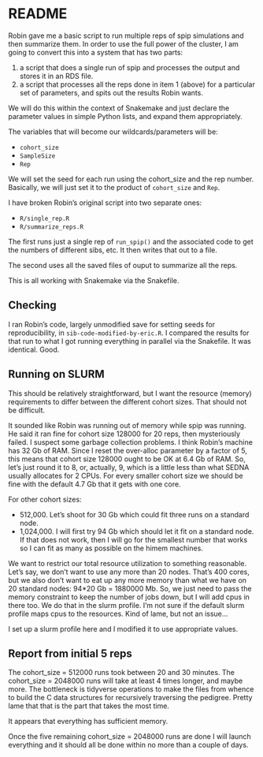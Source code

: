 README
================

Robin gave me a basic script to run multiple reps of spip simulations
and then summarize them. In order to use the full power of the cluster,
I am going to convert this into a system that has two parts:

1.  a script that does a single run of spip and processes the output and
    stores it in an RDS file.
2.  a script that processes all the reps done in item 1 (above) for a
    particular set of parameters, and spits out the results Robin wants.

We will do this within the context of Snakemake and just declare the
parameter values in simple Python lists, and expand them appropriately.

The variables that will become our wildcards/parameters will be:

  - `cohort_size`
  - `SampleSize`
  - `Rep`

We will set the seed for each run using the cohort\_size and the rep
number. Basically, we will just set it to the product of `cohort_size`
and `Rep`.

I have broken Robin’s original script into two separate ones:

  - `R/single_rep.R`
  - `R/summarize_reps.R`

The first runs just a single rep of `run_spip()` and the associated code
to get the numbers of different sibs, etc. It then writes that out to a
file.

The second uses all the saved files of ouput to summarize all the reps.

This is all working with Snakemake via the Snakefile.

## Checking

I ran Robin’s code, largely unmodified save for setting seeds for
reproducibility, in `sib-code-modified-by-eric.R`. I compared the
results for that run to what I got running everything in parallel via
the Snakefile. It was identical. Good.

## Running on SLURM

This should be relatively straightforward, but I want the resource
(memory) requirements to differ between the different cohort sizes. That
should not be difficult.

It sounded like Robin was running out of memory while spip was running.
He said it ran fine for cohort size 128000 for 20 reps, then
mysteriously failed. I suspect some garbage collection problems. I think
Robin’s machine has 32 Gb of RAM. Since I reset the over-alloc parameter
by a factor of 5, this means that cohort size 128000 ought to be OK at
6.4 Gb of RAM. So, let’s just round it to 8, or, actually, 9, which is a
little less than what SEDNA usually allocates for 2 CPUs. For every
smaller cohort size we should be fine with the default 4.7 Gb that it
gets with one core.

For other cohort sizes:

  - 512,000. Let’s shoot for 30 Gb which could fit three runs on a
    standard node.
  - 1,024,000. I will first try 94 Gb which should let it fit on a
    standard node. If that does not work, then I will go for the
    smallest number that works so I can fit as many as possible on the
    himem machines.

We want to restrict our total resource utilization to something
reasonable. Let’s say, we don’t want to use any more than 20 nodes.
That’s 400 cores, but we also don’t want to eat up any more memory
than what we have on 20 standard nodes: 94\*20 Gb = 1880000 Mb. So, we
just need to pass the memory constraint to keep the number of jobs down,
but I will add cpus in there too. We do that in the slurm profile. I’m
not sure if the default slurm profile maps cpus to the resources. Kind
of lame, but not an issue…

I set up a slurm profile here and I modified it to use appropriate
values.

## Report from initial 5 reps

The cohort\_size = 512000 runs took between 20 and 30 minutes. The
cohort\_size = 2048000 runs will take at least 4 times longer, and maybe
more. The bottleneck is tidyverse operations to make the files from
whence to build the C data structures for recursively traversing the
pedigree. Pretty lame that that is the part that takes the most time.

It appears that everything has sufficient memory.

Once the five remaining cohort\_size = 2048000 runs are done I will
launch everything and it should all be done within no more than a couple
of days.
